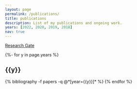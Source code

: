 ```yaml
---
layout: page
permalink: /publications/
title: publications
description: List of my publications and ongoing work.
years: [2022, 2020, 2019, 2018]
nav: true
---
```

[Research Gate](https://www.researchgate.net/profile/Siril-Dukkipati/research)
<!-- _pages/publications.md -->
<div class="publications">

{%- for y in page.years %}
  <h2 class="year">{{y}}</h2>
  {% bibliography -f papers -q @*[year={{y}}]* %}
{% endfor %}

</div>
